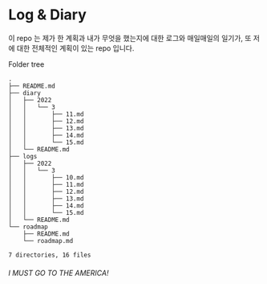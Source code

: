 # Log & Diary

이 repo 는 제가 한 계획과 내가 무엇을 했는지에 대한 로그와 매일매일의 일기가, 또 저에 대한 전체적인 계획이 있는 repo 입니다.

Folder tree

```tree
.
├── README.md
├── diary
│   ├── 2022
│   │   └── 3
│   │       ├── 11.md
│   │       ├── 12.md
│   │       ├── 13.md
│   │       ├── 14.md
│   │       └── 15.md
│   └── README.md
├── logs
│   ├── 2022
│   │   └── 3
│   │       ├── 10.md
│   │       ├── 11.md
│   │       ├── 12.md
│   │       ├── 13.md
│   │       ├── 14.md
│   │       └── 15.md
│   └── README.md
└── roadmap
    ├── README.md
    └── roadmap.md

7 directories, 16 files
```

###### I MUST GO TO THE AMERICA!
